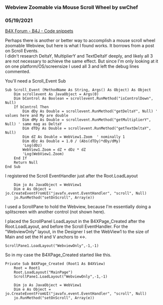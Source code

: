 ###  Webview Zoomable via Mouse Scroll Wheel by swChef
### 05/19/2021
[B4X Forum - B4J - Code snippets](https://www.b4x.com/android/forum/threads/130869/)

Perhaps there is another or better way to accomplish a mouse scroll wheel zoomable Webview, but here is what I found works. It borrows from a post on Scroll Events.  
I didn't research DeltaY, MultiplierY and TextDeltaY deeply, and likely all 3 are not necessary to achieve the same effect. But since I'm only looking at it on one platform/OS/screensize I used all 3 and left the debug lines commented.  
  
You'll need a Scroll\_Event Sub  
  

```B4X
Sub Scroll_Event (MethodName As String, Args() As Object) As Object  
    Dim scrollevent As JavaObject = Args(0)  
    Dim bControl As Boolean = scrollevent.RunMethod("isControlDown", Null)  
    If bControl Then  
        Dim dDy As Double = scrollevent.RunMethod("getDeltaY", Null) ' values here and My are double  
        Dim dMy As Double = scrollevent.RunMethod("getMultiplierY", Null) ' same mag as DeltaY  
        Dim dTDy As Double = scrollevent.RunMethod("getTextDeltaY", Null)  
        Dim dZ As Double = WebView1.Zoom  ' nominally 1  
        Dim dDz As Double = 1.0 / (Abs(dTDy)*dDy/dMy)  
        'Log(dDz)  
        WebView1.Zoom = dZ + dDz * dZ  
        'Log(WebView1.Zoom)  
    End If  
    Return Null  
End Sub
```

  
  
I registered the Scroll EventHandler just after the Root.LoadLayout  
  

```B4X
    Dim jo As JavaObject = WebView1  
    Dim e As Object = jo.CreateEventFromUI("javafx.event.EventHandler", "scroll", Null)  
    jo.RunMethod("setOnScroll", Array(e))
```

  
  
I used a ScrollPane to hold the Webview, because I'm essentially doing a splitscreen with another control (not shown here).  
  
I placed the ScrollPanel LoadLayout in the B4XPage\_Created after the Root.LoadLayout, and before the Scroll EventHandler. For the "WebviewOnly" layout, in the Designer I set the WebView1 to the size of Main and set the H and V anchors to <->.  
  

```B4X
ScrollPane1.LoadLayout("WebviewOnly",-1,-1)
```

  
  
So in my case the B4XPage\_Created started like this.  
  

```B4X
Private Sub B4XPage_Created (Root1 As B4XView)  
    Root = Root1  
    Root.LoadLayout("MainPage")  
    ScrollPane1.LoadLayout("WebviewOnly",-1,-1)  
     
    Dim jo As JavaObject = WebView1  
    Dim e As Object = jo.CreateEventFromUI("javafx.event.EventHandler", "scroll", Null)  
    jo.RunMethod("setOnScroll", Array(e))
```